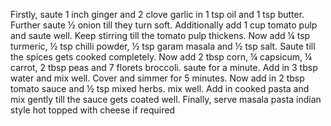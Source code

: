 Firstly, saute 1 inch ginger and 2 clove garlic in 1 tsp oil and 1 tsp butter.
Further saute ½ onion till they turn soft.
Additionally add 1 cup tomato pulp and saute well.
Keep stirring till the tomato pulp thickens.
Now add ¼ tsp turmeric, ½ tsp chilli powder, ½ tsp garam masala and ½ tsp salt.
Saute till the spices gets cooked completely.
Now add 2 tbsp corn, ¼ capsicum, ¼ carrot, 2 tbsp peas and 7 florets broccoli. saute for a minute.
Add in 3 tbsp water and mix well.
Cover and simmer for 5 minutes.
Now add in 2 tbsp tomato sauce and ½ tsp mixed herbs. mix well.
Add in cooked pasta and mix gently till the sauce gets coated well.
Finally, serve masala pasta indian style hot topped with cheese if required